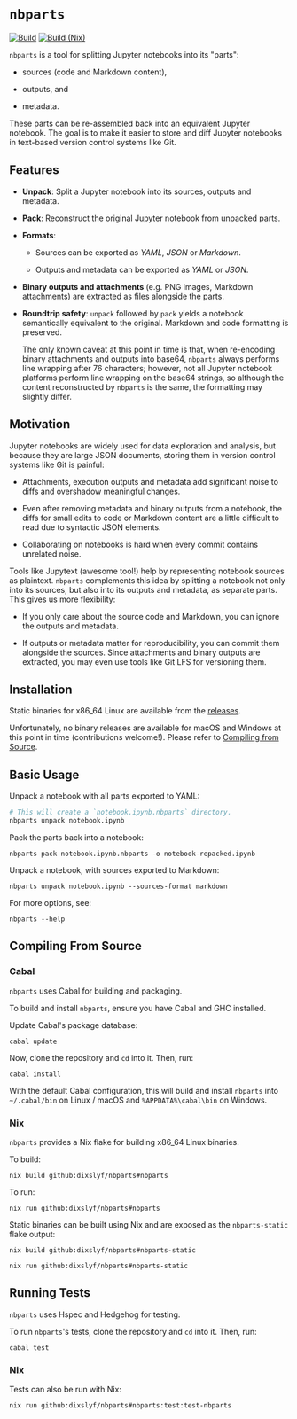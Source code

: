 # `nbparts`

[![Build](https://github.com/dixslyf/nbparts/actions/workflows/build.yaml/badge.svg?branch=master&event=push)](https://github.com/dixslyf/nbparts/actions/workflows/build.yaml)
[![Build (Nix)](https://github.com/dixslyf/nbparts/actions/workflows/build-nix.yaml/badge.svg?branch=master&event=push)](https://github.com/dixslyf/nbparts/actions/workflows/build-nix.yaml)

`nbparts` is a tool for splitting Jupyter notebooks into its "parts":

- sources (code and Markdown content),

- outputs, and

- metadata.

These parts can be re-assembled back into an equivalent Jupyter notebook.
The goal is to make it easier to store and diff Jupyter notebooks in text-based version control systems like Git.

## Features

- **Unpack**: Split a Jupyter notebook into its sources, outputs and metadata.

- **Pack**: Reconstruct the original Jupyter notebook from unpacked parts.

- **Formats**:
    - Sources can be exported as _YAML_, _JSON_ or _Markdown_.

    - Outputs and metadata can be exported as _YAML_ or _JSON_.

- **Binary outputs and attachments** (e.g. PNG images, Markdown attachments) are extracted as files alongside the parts.

- **Roundtrip safety**: `unpack` followed by `pack` yields a notebook semantically equivalent to the original.
  Markdown and code formatting is preserved.

    The only known caveat at this point in time is that,
    when re-encoding binary attachments and outputs into base64,
    `nbparts` always performs line wrapping after 76 characters;
    however, not all Jupyter notebook platforms perform line wrapping
    on the base64 strings, so although the content reconstructed by `nbparts`
    is the same, the formatting may slightly differ.

## Motivation

Jupyter notebooks are widely used for data exploration and analysis,
but because they are large JSON documents,
storing them in version control systems like Git is painful:

- Attachments, execution outputs and metadata add significant noise to diffs
  and overshadow meaningful changes.

- Even after removing metadata and binary outputs from a notebook,
  the diffs for small edits to code or Markdown content are a little difficult to read
  due to syntactic JSON elements.

- Collaborating on notebooks is hard when every commit contains unrelated noise.

Tools like Jupytext (awesome tool!) help by representing notebook sources as plaintext.
`nbparts` complements this idea by splitting a notebook not only into its sources,
but also into its outputs and metadata, as separate parts.
This gives us more flexibility:

- If you only care about the source code and Markdown,
  you can ignore the outputs and metadata.

- If outputs or metadata matter for reproducibility,
  you can commit them alongside the sources.
  Since attachments and binary outputs are extracted,
  you may even use tools like Git LFS for versioning them.

## Installation

Static binaries for x86_64 Linux are available from the [releases](https://github.com/dixslyf/nbparts/releases).

Unfortunately, no binary releases are available for macOS and Windows at this point in time (contributions welcome!).
Please refer to [Compiling from Source](#compiling-from-source).

## Basic Usage

Unpack a notebook with all parts exported to YAML:

```sh
# This will create a `notebook.ipynb.nbparts` directory.
nbparts unpack notebook.ipynb
```

Pack the parts back into a notebook:

```
nbparts pack notebook.ipynb.nbparts -o notebook-repacked.ipynb
```

Unpack a notebook, with sources exported to Markdown:

```
nbparts unpack notebook.ipynb --sources-format markdown
```

For more options, see:

```
nbparts --help
```

## Compiling From Source

### Cabal

`nbparts` uses Cabal for building and packaging.

To build and install `nbparts`, ensure you have Cabal and GHC installed.

Update Cabal's package database:

```
cabal update
```

Now, clone the repository and `cd` into it. Then, run:

```
cabal install
```

With the default Cabal configuration,
this will build and install `nbparts` into `~/.cabal/bin` on Linux / macOS
and `%APPDATA%\cabal\bin` on Windows.

### Nix

`nbparts` provides a Nix flake for building x86_64 Linux binaries.

To build:

```
nix build github:dixslyf/nbparts#nbparts
```

To run:

```
nix run github:dixslyf/nbparts#nbparts
```

Static binaries can be built using Nix and are exposed as the `nbparts-static` flake output:

```
nix build github:dixslyf/nbparts#nbparts-static
```

```
nix run github:dixslyf/nbparts#nbparts-static
```

## Running Tests

`nbparts` uses Hspec and Hedgehog for testing.

To run `nbparts`'s tests,
clone the repository and `cd` into it.
Then, run:

```
cabal test
```

### Nix

Tests can also be run with Nix:

```
nix run github:dixslyf/nbparts#nbparts:test:test-nbparts
```
